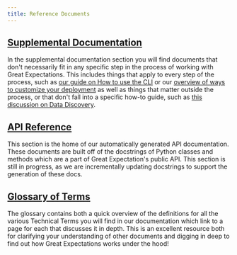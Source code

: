 ```yaml
---
title: Reference Documents
---
```


## [Supplemental Documentation](./supplemental_documentation)

In the supplemental documentation section you will find documents that don't necessarily fit in any specific step in the process of working with Great Expectations.  This includes things that apply to every step of the process, such as [our guide on How to use the CLI](../guides/miscellaneous/how_to_use_the_great_expectations_cli.md) or our [overview of ways to customize your deployment](../reference/customize_your_deployment.md) as well as things that matter outside the process, or that don't fall into a specific how-to guide, such as [this discussion on Data Discovery](./data_discovery.md).

## [API Reference](./api_reference.md)

This section is the home of our automatically generated API documentation.  These documents are built off of the docstrings of Python classes and methods which are a part of Great Expectation's public API.  This section is still in progress, as we are incrementally updating docstrings to support the generation of these docs.  

## [Glossary of Terms](../glossary.md)

The glossary contains both a quick overview of the definitions for all the various Technical Terms you will find in our documentation which link to a page for each that discusses it in depth.  This is an excellent resource both for clarifying your understanding of other documents and digging in deep to find out how Great Expectations works under the hood!


